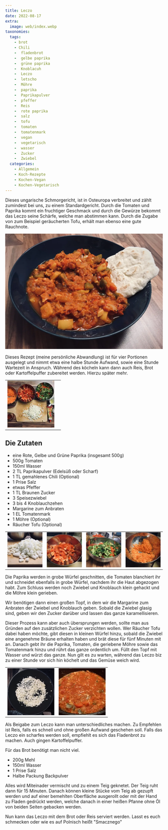 ```yaml
---
title: Leczo
date: 2022-08-17
extra:
  image: web/index.webp
taxonomies:
  tags:
    - brot
    - Chili
    -  fladenbrot
    -  gelbe paprika
    -  grüne paprika
    -  Knoblacuh
    -  Leczo
    -  letscho
    -  Möhre
    -  paprika
    -  Paprikapulver
    -  pfeffer
    -  Reis
    -  rote paprika
    -  salz
    -  tofu
    -  tomaten
    -  tomatenmark
    -  vegan
    -  vegetarisch
    -  wasser
    -  Zucker
    -  Zwiebel
  categories:
    - Allgemein
    - Koch-Rezepte
    - Kochen-Vegan
    - Kochen-Vegetarisch
---
```

Dieses ungarische Schmorgericht, ist in Osteuropa verbreitet und zählt zumindest bei uns, zu einem Standardgericht. Durch die Tomaten und Paprika kommt ein fruchtiger Geschmack und durch die Gewürze bekommt das Leczo seine Schärfe, welche man abstimmen kann. Durch die Zugabe von zum Beispiel geräucherten Tofu, erhält man ebenso eine gute Rauchnote.

[![Blauer Teller mit Leczo und einem Fladenbrot](web/index.webp)](web/index.webp)
<!-- more -->

Dieses Rezept (meine persönliche Abwandlung) ist für vier Portionen ausgelegt und nimmt etwa eine halbe Stunde Aufwand, sowie eine Stunde Wartezeit in Anspruch. Während des köcheln kann dann auch Reis, Brot oder Kartoffelpuffer zubereitet werden. Hierzu später mehr.

|         |         |
:-------:|:-------:
[![Geriebene Möhren, Paprika und Tomaten in Schüssel. Gehackte Zwiebel auf einem Schneidebrett. Gewürze in Gläser.  Eine Tube Tomatenmark der Marke Mutti.](thumb/01-150x150.webp)](web/01.webp)|         

## Die Zutaten
* eine Rote, Gelbe und Grüne Paprika (insgesamt 500g)
* 500g Tomaten
* 150ml Wasser
* 2 TL Paprikapulver (Edelsüß oder Scharf)
* 1 TL gemahlenes Chili (Optional)
* 1 Prise Salz
* etwas Pfeffer
* 1 TL Braunen Zucker
* 3 Speisezwiebel
* 3 bis 4 Knoblauchzehen
* Margarine zum Anbraten
* 1 EL Tomatenmark
* 1 Möhre (Optional)
* Räucher Tofu (Optional)

|                                        |                                        |                                    | |
:-----------------------------------------:|:-----------------------------------------:|:----------------------------------------:|:-------------------------:
[![Gehackte Zwiebel auf einem Schneidebrett.](thumb/02-150x150.webp)](web/02.webp) | [![Klein geschnittene Tomaten in einer melatischen Schüssel](thumb/03-150x150.webp)](web/03.webp) | [![Klein geschnittene grüne, rote und orangene Paprika in einer metalischen Schüssel. Dahinter befindet sich eine Schüssel mit klein geschnittenen Tomaten.](thumb/04-150x150.webp)](web/04.webp) | [![Klein geriebene Möhren in einer metallischen Schüssel.](thumb/05-150x150.webp)](web/05.webp) |


Die Paprika werden in grobe Würfel geschnitten, die Tomaten blanchiert ihr und schneidet ebenfalls in grobe Würfel, nachdem ihr die Haut abgezogen habt. Zum Schluss werden noch Zwiebel und Knoblauch klein gehackt und die Möhre klein gerieben.

Wir benötigen dann einen großen Topf, in dem wir die Margarine zum Anbraten der Zwiebel und Knoblauch geben. Sobald die Zwiebel glasig sind, geben wir den Zucker darüber und lassen das ganze karamellisieren.

Dieser Prozess kann aber auch übersprungen werden, sollte man aus Gründen auf den zusätzlichen Zucker verzichten wollen. Wer Räucher Tofu dabei haben möchte, gibt diesen in kleinen Würfel hinzu, sobald die Zwiebel eine angenehme Bräune erhalten haben und brät diese für fünf Minuten mit an. Danach gebt ihr die Paprika, Tomaten, die geriebene Möhre sowie das Tomatenmark hinzu und rührt das ganze ordentlich um. Füllt den Topf mit Wasser und würzt das ganze. Nun gilt es zu warten, während das Leczo biz zu einer Stunde vor sich hin köchelt und das Gemüse weich wird.  

|        |        |
:--------:|:------:
[![Zwiebel, welche in einer Wokpfanne angebraten werden.](thumb/06-150x150.webp)](web/06.webp)|[![Eintopf aus Möhren, Tomaten, Paprika und Zwiebel, welch in einer Wokpfanne köchelt.](thumb/07-150x150.webp)](web/07.webp)

Als Beigabe zum Leczo kann man unterschiedliches machen. Zu Empfehlen ist Reis, falls es schnell und ohne großen Aufwand geschehen soll. Falls das Leczo ein scharfes werden soll, empfiehlt es sich das Fladenbrot zu machen. Auch gingen Kartoffelpuffer.

Für das Brot benötigt man nicht viel.
* 200g Mehl
* 150ml Wasser
* 1 Prise Salz
* Halbe Packung Backpulver

Alles wird Miteinader vermischt und zu einem Teig geknetet. Der Teig ruht dann für 15 Minuten. Danach können kleine Stücke vom Teig ab gezupft werden und auf einer bemehlten Oberfläche ausgerollt oder mit der Hand zu Fladen gedrückt werden, welche danach in einer heißen Pfanne ohne Öl von beiden Seiten gebacken werden.

Nun kann das Leczo mit dem Brot oder Reis serviert werden.
Lasst es euch schmecken oder wie es auf Polnisch heißt "Smacznego"
